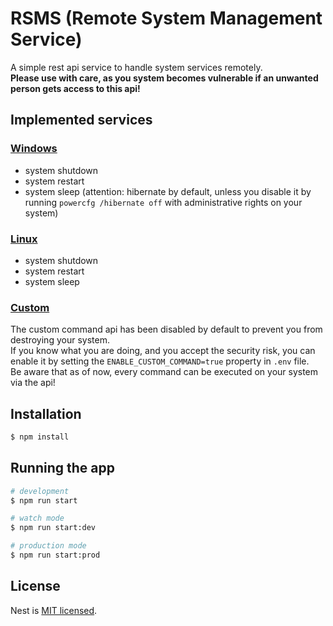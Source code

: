 # RSMS (Remote System Management Service)

A simple rest api service to handle system services remotely.<br>
**Please use with care, as you system becomes vulnerable if an unwanted person gets access to this api!**

## Implemented services

### <ins>Windows</ins>

- system shutdown
- system restart
- system sleep (attention: hibernate by default, unless you disable it by running `powercfg /hibernate off` with administrative rights on your system)

### <ins>Linux</ins>

- system shutdown
- system restart
- system sleep

### <ins>Custom</ins>

The custom command api has been disabled by default to prevent you from destroying your system.<br>
If you know what you are doing, and you accept the security risk, you can enable it by setting the `ENABLE_CUSTOM_COMMAND=true` property in `.env` file.<br>
Be aware that as of now, every command can be executed on your system via the api!<br>

## Installation

```bash
$ npm install
```

## Running the app

```bash
# development
$ npm run start

# watch mode
$ npm run start:dev

# production mode
$ npm run start:prod
```

## License

Nest is [MIT licensed](LICENSE.md).

